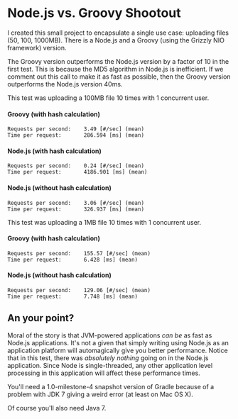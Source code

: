 # Node.js vs. Groovy Shootout

I created this small project to encapsulate a single use case: uploading files (50, 100, 1000MB). There is a Node.js
and a Groovy (using the Grizzly NIO framework) version.

The Groovy version outperforms the Node.js version by a factor of 10 in the first test. This is because the
MD5 algorithm in Node.js is inefficient. If we comment out this call to make it as fast as possible, then the
Groovy version outperforms the Node.js version 40ms.

This test was uploading a 100MB file 10 times with 1 concurrent user.

#### Groovy (with hash calculation)

    Requests per second:    3.49 [#/sec] (mean)
    Time per request:       286.594 [ms] (mean)

#### Node.js (with hash calculation)

    Requests per second:    0.24 [#/sec] (mean)
    Time per request:       4186.901 [ms] (mean)

#### Node.js (without hash calculation)

    Requests per second:    3.06 [#/sec] (mean)
    Time per request:       326.937 [ms] (mean)


This test was uploading a 1MB file 10 times with 1 concurrent user.

#### Groovy (with hash calculation)

    Requests per second:    155.57 [#/sec] (mean)
    Time per request:       6.428 [ms] (mean)

#### Node.js (without hash calculation)

    Requests per second:    129.06 [#/sec] (mean)
    Time per request:       7.748 [ms] (mean)

## An your point?

Moral of the story is that JVM-powered applications *can be* as fast as Node.js applications. It's not a
given that simply writing using Node.js as an application platform will automagically give you better
performance. Notice that in this test, there was *absolutely nothing* going on in the Node.js application. Since
Node is single-threaded, any other application level processing in this application will affect these performance
times.

You'll need a 1.0-milestone-4 snapshot version of Gradle because of a problem with JDK 7 giving a weird
error (at least on Mac OS X).

Of course you'll also need Java 7.
